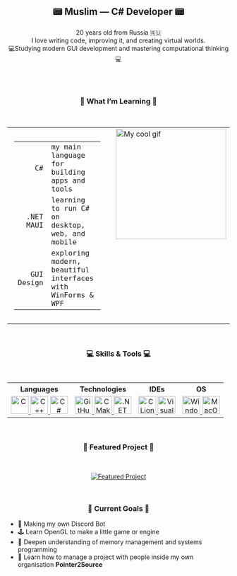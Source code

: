 <h2 align="center">📟 Muslim — C# Developer 📟</h2>

<p align="center">
  20 years old from Russia 🇷🇺<br>
  I love writing code, improving it, and creating virtual worlds.<br>
  💻Studying modern GUI development and mastering computational thinking 💻
</p>

<br />

<div align="center">
</div>

<br />

<h3 align="center">📘 What I’m Learning 📕</h3>

<br />

<table align="center" cellpadding="0" cellspacing="0" style="border-collapse: collapse;">
  <tr>
    <td style="padding: 15px; vertical-align: top;">
      <table style="font-family: Consolas, monospace;">
        <tr>
          <td style="text-align:right; padding-right:10px;">C#</td>
          <td>my main language for building apps and tools</td>
        </tr>
        <tr>
          <td style="text-align:right; padding-right:10px;">.NET MAUI</td>
          <td>learning to run C# on desktop, web, and mobile</td>
        </tr>
        <tr>
          <td style="text-align:right; padding-right:10px;">GUI Design</td>
          <td>exploring modern, beautiful interfaces with WinForms & WPF</td>
        </tr>
      </table>
    </td>
    <td style="padding-left: 20px; vertical-align: top;">
     <img src="https://github.com/Balldesh/Balldesh/raw/817f7ad2b4965e3147fc5d8f82141a544592c350/0463b94db6f1e49e08d14e2b6e7362c1.gif" alt="My cool gif" width="250" />

  </tr>
</table>

<br />

<h3 align="center">💻 Skills & Tools 💻</h3>

<br />

<table align="center" style="text-align:center;">
  <tr>
    <th>Languages</th>
    <th>Technologies</th>
    <th>IDEs</th>
    <th>OS</th>
  </tr>
  <tr>
    <td>
      <a href="https://www.learn-c.org/de/" target="_blank">
        <img src="https://skillicons.dev/icons?i=c" alt="C" width="40" height="40" />
      </a>
      <a href="https://www.learncpp.com/" target="_blank">
        <img src="https://skillicons.dev/icons?i=cpp" alt="C++" width="40" height="40" />
      </a>
      <a href="https://learn.microsoft.com/de-de/dotnet/csharp/" target="_blank">
        <img src="https://skillicons.dev/icons?i=cs" alt="C#" width="40" height="40" />
      </a>
    </td>
    <td>
      <a href="https://github.com/" target="_blank">
        <img src="https://skillicons.dev/icons?i=github" alt="GitHub" width="40" height="40" />
      </a>
      <a href="https://cmake.org/" target="_blank">
        <img src="https://skillicons.dev/icons?i=cmake" alt="CMake" width="40" height="40" />
      </a>
      <a href="https://dotnet.microsoft.com/en-us/" target="_blank">
        <img src="https://skillicons.dev/icons?i=dotnet" alt=".NET" width="40" height="40" />
      </a>
    </td>
    <td>
      <a href="https://www.jetbrains.com/clion" target="_blank">
        <img src="https://skillicons.dev/icons?i=clion" alt="CLion" width="40" height="40" />
      </a>
      <a href="https://visualstudio.microsoft.com/de/downloads/" target="_blank">
        <img src="https://skillicons.dev/icons?i=visualstudio" alt="Visual Studio" width="40" height="40" />
      </a>
    </td>
    <td>
      <a href="https://www.microsoft.com/de-de/software-download/windows11" target="_blank">
        <img src="https://skillicons.dev/icons?i=windows" alt="Windows" width="40" height="40" />
      </a>
      <a href="https://www.apple.com/shop/buy-mac" target="_blank">
        <img src="https://skillicons.dev/icons?i=apple" alt="MacOS" width="40" height="40" />
      </a>
    </td>
  </tr>
</table>

<br />

<h3 align="center">🚀 Featured Project 🚀</h3>

<br />

<p align="center">
  <a href="https://github.com/Max49CMD/Discordbot">
    <img src="https://github-readme-stats.vercel.app/api/pin/?username=Max49CMD&repo=DiscordBot&theme=tokyonight" alt="Featured Project" />
  </a>
</p>

<br />

<h3 align="center">🎯 Current Goals 🎯</h3>

<ul>
  <li>🤖 Making my own Discord Bot</li>
  <li>🕹️ Learn OpenGL to make a little game or engine</li>
  <li>🧠 Deepen understanding of memory management and systems programming</li>
  <li>👥 Learn how to manage a project with people inside my own organisation <strong>Pointer2Source</strong></li>
</ul>

<br />
